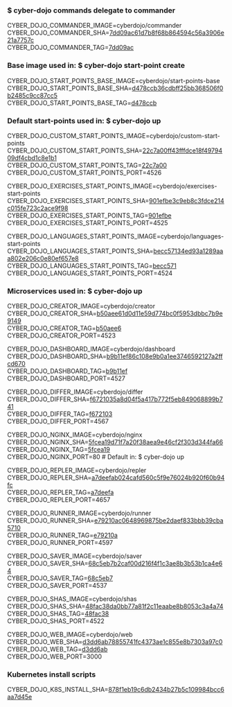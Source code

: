 ### $ cyber-dojo commands delegate to commander

CYBER_DOJO_COMMANDER_IMAGE=cyberdojo/commander  
CYBER_DOJO_COMMANDER_SHA=[7dd09ac61d7b8f68b864594c56a3906e21a7757c](https://github.com/cyber-dojo/commander/commit/7dd09ac61d7b8f68b864594c56a3906e21a7757c)  
CYBER_DOJO_COMMANDER_TAG=[7dd09ac](https://hub.docker.com/layers/cyberdojo/commander/7dd09ac/images/sha256-bcf5f4ede3e3d827ded06113170ce06453f5cf9c72a0bbd789713916fb7ebe62)  

### Base image used in: $ cyber-dojo start-point create

CYBER_DOJO_START_POINTS_BASE_IMAGE=cyberdojo/start-points-base  
CYBER_DOJO_START_POINTS_BASE_SHA=[d478ccb36cdbff25bb368506f0b2485c9cc87cc5](https://github.com/cyber-dojo/start-points-base/commit/d478ccb36cdbff25bb368506f0b2485c9cc87cc5)  
CYBER_DOJO_START_POINTS_BASE_TAG=[d478ccb](https://hub.docker.com/layers/cyberdojo/start-points-base/d478ccb/images/sha256-402adefd8be573b4b0eead68436c2958e957df173c365e03c55bec5b0d3fd87e)  

### Default start-points used in: $ cyber-dojo up

CYBER_DOJO_CUSTOM_START_POINTS_IMAGE=cyberdojo/custom-start-points  
CYBER_DOJO_CUSTOM_START_POINTS_SHA=[22c7a00ff43fffdce18f4979409df4cbd1c8e1b1](https://github.com/cyber-dojo/custom-start-points/commit/22c7a00ff43fffdce18f4979409df4cbd1c8e1b1)  
CYBER_DOJO_CUSTOM_START_POINTS_TAG=[22c7a00](https://hub.docker.com/layers/cyberdojo/custom-start-points/22c7a00/images/sha256-9933d6ad79a1d03ca5f006e96cc212da5926ef6978b49d3dcbb8afe0aff57e66)  
CYBER_DOJO_CUSTOM_START_POINTS_PORT=4526

CYBER_DOJO_EXERCISES_START_POINTS_IMAGE=cyberdojo/exercises-start-points  
CYBER_DOJO_EXERCISES_START_POINTS_SHA=[901efbe3c9eb8c3fdce214c015fe723c2ace9f98](https://github.com/cyber-dojo/exercises-start-points/commit/901efbe3c9eb8c3fdce214c015fe723c2ace9f98)  
CYBER_DOJO_EXERCISES_START_POINTS_TAG=[901efbe](https://hub.docker.com/layers/cyberdojo/exercises-start-points/901efbe/images/sha256-b5f815599c34b9c09fcba4dc7e9a7b67cc6ccd6ebf8b46cd9b097e56e1736889)  
CYBER_DOJO_EXERCISES_START_POINTS_PORT=4525

CYBER_DOJO_LANGUAGES_START_POINTS_IMAGE=cyberdojo/languages-start-points  
CYBER_DOJO_LANGUAGES_START_POINTS_SHA=[becc57134ed93a1289aaa802e206c0e80ef657e8](https://github.com/cyber-dojo/languages-start-points/commit/becc57134ed93a1289aaa802e206c0e80ef657e8)  
CYBER_DOJO_LANGUAGES_START_POINTS_TAG=[becc571](https://hub.docker.com/layers/cyberdojo/languages-start-points/becc571/images/sha256-22785480a7926facf5b481c0f4fc1cc10c4b1ef6ff9ebb83926103fa7209bb9d)  
CYBER_DOJO_LANGUAGES_START_POINTS_PORT=4524

### Microservices used in: $ cyber-dojo up

CYBER_DOJO_CREATOR_IMAGE=cyberdojo/creator  
CYBER_DOJO_CREATOR_SHA=[b50aee61d0d11e59d774bc0f5953dbbc7b9e9149](https://github.com/cyber-dojo/creator/commit/b50aee61d0d11e59d774bc0f5953dbbc7b9e9149)  
CYBER_DOJO_CREATOR_TAG=[b50aee6](https://hub.docker.com/layers/cyberdojo/creator/b50aee6/images/sha256-b9160b96ba5746001fb91740ca80e218dfd2d9ae9b7c4a71e7d72eb5c004fab0)  
CYBER_DOJO_CREATOR_PORT=4523

CYBER_DOJO_DASHBOARD_IMAGE=cyberdojo/dashboard  
CYBER_DOJO_DASHBOARD_SHA=[b9b11ef86c108e9b0a1ee3746592127a2ffcd670](https://github.com/cyber-dojo/dashboard/commit/b9b11ef86c108e9b0a1ee3746592127a2ffcd670)  
CYBER_DOJO_DASHBOARD_TAG=[b9b11ef](https://hub.docker.com/layers/cyberdojo/dashboard/b9b11ef/images/sha256-7be20cdbd362d68b3208f4e56e37ca3d5988aca5be4044162a1fcd5825194ebd)  
CYBER_DOJO_DASHBOARD_PORT=4527

CYBER_DOJO_DIFFER_IMAGE=cyberdojo/differ  
CYBER_DOJO_DIFFER_SHA=[f6721035a8d04f5a417b772f5eb849068899b741](https://github.com/cyber-dojo/differ/commit/f6721035a8d04f5a417b772f5eb849068899b741)  
CYBER_DOJO_DIFFER_TAG=[f672103](https://hub.docker.com/layers/cyberdojo/differ/f672103/images/sha256-c92d2b71e4bfb92678cf9d4e9d336b552c3a21ddcd0c51385209b4a1ec667dee)  
CYBER_DOJO_DIFFER_PORT=4567

CYBER_DOJO_NGINX_IMAGE=cyberdojo/nginx  
CYBER_DOJO_NGINX_SHA=[5fcea19d71f7a20f38aea9e46cf2f303d344fa66](https://github.com/cyber-dojo/nginx/commit/5fcea19d71f7a20f38aea9e46cf2f303d344fa66)  
CYBER_DOJO_NGINX_TAG=[5fcea19](https://hub.docker.com/layers/cyberdojo/nginx/5fcea19/images/sha256-e492c89736051710065ac75154dc085cd06f5316636e630a404fac207dbd7ddf)  
CYBER_DOJO_NGINX_PORT=80 # Default in: $ cyber-dojo up

CYBER_DOJO_REPLER_IMAGE=cyberdojo/repler  
CYBER_DOJO_REPLER_SHA=[a7deefab024cafd560c5f9e76024b920f60b94fc](https://github.com/cyber-dojo/repler/commit/a7deefab024cafd560c5f9e76024b920f60b94fc)  
CYBER_DOJO_REPLER_TAG=[a7deefa](https://hub.docker.com/layers/cyberdojo/repler/a7deefa/images/sha256-142e723984ef7e9826ca55fcb3cdc3b6c3b48bc95ba60927efe71dfd8ec95291)  
CYBER_DOJO_REPLER_PORT=4657

CYBER_DOJO_RUNNER_IMAGE=cyberdojo/runner  
CYBER_DOJO_RUNNER_SHA=[e79210ac0648969875be2daef833bbb39cba5710](https://github.com/cyber-dojo/runner/commit/e79210ac0648969875be2daef833bbb39cba5710)  
CYBER_DOJO_RUNNER_TAG=[e79210a](https://hub.docker.com/layers/cyberdojo/runner/e79210a/images/sha256-61ca50ff53192fcbf494bcd744f6a6077ab8923522d62f513f48f30cf5a350f0)  
CYBER_DOJO_RUNNER_PORT=4597

CYBER_DOJO_SAVER_IMAGE=cyberdojo/saver  
CYBER_DOJO_SAVER_SHA=[68c5eb7b2caf00d216f4f1c3ae8b3b53b1ca4e64](https://github.com/cyber-dojo/saver/commit/68c5eb7b2caf00d216f4f1c3ae8b3b53b1ca4e64)  
CYBER_DOJO_SAVER_TAG=[68c5eb7](https://hub.docker.com/layers/cyberdojo/saver/68c5eb7/images/sha256-8ba413cc804ecac73779925f0d97a021e7c13a0cbd8dd24eaaf27e833c3619e2)  
CYBER_DOJO_SAVER_PORT=4537

CYBER_DOJO_SHAS_IMAGE=cyberdojo/shas  
CYBER_DOJO_SHAS_SHA=[48fac38da0bb77a81f2c11eaabe8b8053c3a4a74](https://github.com/cyber-dojo/shas/commit/48fac38da0bb77a81f2c11eaabe8b8053c3a4a74)  
CYBER_DOJO_SHAS_TAG=[48fac38](https://hub.docker.com/layers/cyberdojo/shas/48fac38/images/sha256-21b2a24ed71b1ab560f5dc4435557d2887482b17c0f93455d81f360cecd6fca1)  
CYBER_DOJO_SHAS_PORT=4522

CYBER_DOJO_WEB_IMAGE=cyberdojo/web  
CYBER_DOJO_WEB_SHA=[d3dd6ab78855741fc4373ae1c855e8b7303a97c0](https://github.com/cyber-dojo/web/commit/d3dd6ab78855741fc4373ae1c855e8b7303a97c0)  
CYBER_DOJO_WEB_TAG=[d3dd6ab](https://hub.docker.com/layers/cyberdojo/web/d3dd6ab/images/sha256-f1f4a86bf60aabb7a5c33d3368d4c9b31c222c4200c4b0ee43871591480b33e7)  
CYBER_DOJO_WEB_PORT=3000

### Kubernetes install scripts
CYBER_DOJO_K8S_INSTALL_SHA=[878f1eb19c6db2434b27b5c109984bcc6aa7d45e](https://github.com/cyber-dojo/k8s-install/commit/878f1eb19c6db2434b27b5c109984bcc6aa7d45e)  
